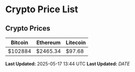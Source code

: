 # Crypto Price List

## Crypto Prices
| Bitcoin | Ethereum | Litecoin |
| ------- | -------- | -------- |
| $102884 | $2465.34 | $97.68 |
**Last Updated:** 2025-05-17 13:44 UTC
**Last Updated:** $DATE$
